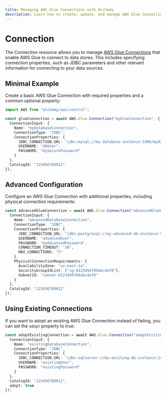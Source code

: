 ```yaml
---
title: Managing AWS Glue Connections with Alchemy
description: Learn how to create, update, and manage AWS Glue Connections using Alchemy Cloud Control.
---
```


# Connection

The Connection resource allows you to manage [AWS Glue Connections](https://docs.aws.amazon.com/glue/latest/userguide/) that enable AWS Glue to connect to data stores. This includes specifying connection properties, such as JDBC parameters and other relevant information for connecting to your data sources.

## Minimal Example

Create a basic AWS Glue Connection with required properties and a common optional property:

```ts
import AWS from "alchemy/aws/control";

const glueConnection = await AWS.Glue.Connection("myGlueConnection", {
  ConnectionInput: {
    Name: "myDatabaseConnection",
    ConnectionType: "JDBC",
    ConnectionProperties: {
      JDBC_CONNECTION_URL: "jdbc:mysql://my-database-instance:3306/mydatabase",
      USERNAME: "dbUser",
      PASSWORD: "mySecurePassword"
    }
  },
  CatalogId: "123456789012"
});
```

## Advanced Configuration

Configure an AWS Glue Connection with additional properties, including physical connection requirements:

```ts
const advancedGlueConnection = await AWS.Glue.Connection("advancedGlueConnection", {
  ConnectionInput: {
    Name: "advancedDatabaseConnection",
    ConnectionType: "JDBC",
    ConnectionProperties: {
      JDBC_CONNECTION_URL: "jdbc:postgresql://my-advanced-db-instance:5432/myadvanceddb",
      USERNAME: "advancedUser",
      PASSWORD: "myAdvancedPassword",
      CONNECTION_TIMEOUT: "30",
      MAX_CONNECTIONS: "5"
    },
    PhysicalConnectionRequirements: {
      AvailabilityZone: "us-east-1a",
      SecurityGroupIdList: ["sg-0123456789abcdef0"],
      SubnetId: "subnet-0123456789abcdef0"
    }
  },
  CatalogId: "123456789012"
});
```

## Using Existing Connections

If you want to adopt an existing AWS Glue Connection instead of failing, you can set the `adopt` property to true:

```ts
const adoptExistingConnection = await AWS.Glue.Connection("adoptExistingConnection", {
  ConnectionInput: {
    Name: "existingDatabaseConnection",
    ConnectionType: "JDBC",
    ConnectionProperties: {
      JDBC_CONNECTION_URL: "jdbc:sqlserver://my-existing-db-instance:1433;databaseName=mydatabase",
      USERNAME: "existingUser",
      PASSWORD: "existingPassword"
    }
  },
  CatalogId: "123456789012",
  adopt: true
});
```